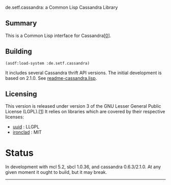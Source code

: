 de.setf.cassandra: a Common Lisp Cassandra Library

Summary
-------

This is a Common Lisp interface for Cassandra[[0]].


Building 
--------

    (asdf:load-system :de.setf.cassandra)

It includes several Cassandra thrift API versions. The initial development is based on 2.1.0.
See [readme-cassandra.lisp](READMES/readme-cassandra.lisp).


Licensing
---------

This version is released under version 3 of the GNU Lesser General Public License (LGPL).[[1]]
It relies on libraries which are covered by their respective licenses:

- [uuid](http://www.dardoria.net/software/uuid.html) : LLGPL
- [ironclad](http://method-combination.net/lisp/ironclad/) : MIT

Status
======

In development with mcl 5.2, sbcl 1.0.36, and cassandra 0.6.3/2.1.0.
At any given moment it ought to build, but it may break.

---
 [0]: http://wiki.apache.org/cassandra
 [1]: lgpl.txt